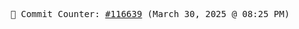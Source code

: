 <p align="center">
    <samp>
        📮 Commit Counter: <a href="https://github.com/Javascript-void0/Javascript-void0/commits/main">#116639</a> (March 30, 2025 @ 08:25 PM)
    </samp>
</p>